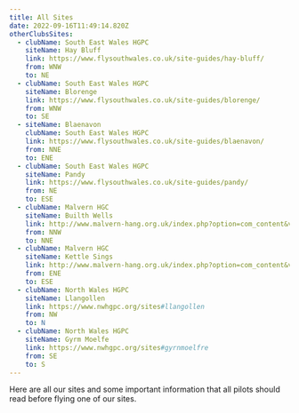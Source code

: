 ```yaml
---
title: All Sites
date: 2022-09-16T11:49:14.820Z
otherClubsSites:
  - clubName: South East Wales HGPC
    siteName: Hay Bluff
    link: https://www.flysouthwales.co.uk/site-guides/hay-bluff/
    from: WNW
    to: NE
  - clubName: South East Wales HGPC
    siteName: Blorenge
    link: https://www.flysouthwales.co.uk/site-guides/blorenge/
    from: WNW
    to: SE
  - siteName: Blaenavon
    clubName: South East Wales HGPC
    link: https://www.flysouthwales.co.uk/site-guides/blaenavon/
    from: NNE
    to: ENE
  - clubName: South East Wales HGPC
    siteName: Pandy
    link: https://www.flysouthwales.co.uk/site-guides/pandy/
    from: NE
    to: ESE
  - clubName: Malvern HGC
    siteName: Builth Wells
    link: http://www.malvern-hang.org.uk/index.php?option=com_content&view=article&id=97&catid=11&Itemid=105
    from: NNW
    to: NNE
  - clubName: Malvern HGC
    siteName: Kettle Sings
    link: http://www.malvern-hang.org.uk/index.php?option=com_content&view=article&id=3391&catid=11
    from: ENE
    to: ESE
  - clubName: North Wales HGPC
    siteName: Llangollen
    link: https://www.nwhgpc.org/sites#llangollen
    from: NW
    to: N
  - clubName: North Wales HGPC
    siteName: Gyrm Moelfe
    link: https://www.nwhgpc.org/sites#gyrnmoelfre
    from: SE
    to: S
---
```


Here are all our sites and some important information that all pilots should read before flying one of our sites.

